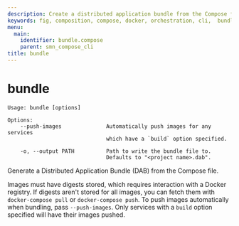 ```yaml
---
description: Create a distributed application bundle from the Compose file.
keywords: fig, composition, compose, docker, orchestration, cli,  bundle
menu:
  main:
    identifier: bundle.compose
    parent: smn_compose_cli
title: bundle
---
```


# bundle

```
Usage: bundle [options]

Options:
    --push-images              Automatically push images for any services
                               which have a `build` option specified.

    -o, --output PATH          Path to write the bundle file to.
                               Defaults to "<project name>.dab".
```

Generate a Distributed Application Bundle (DAB) from the Compose file.

Images must have digests stored, which requires interaction with a
Docker registry. If digests aren't stored for all images, you can fetch
them with `docker-compose pull` or `docker-compose push`. To push images
automatically when bundling, pass `--push-images`. Only services with
a `build` option specified will have their images pushed.